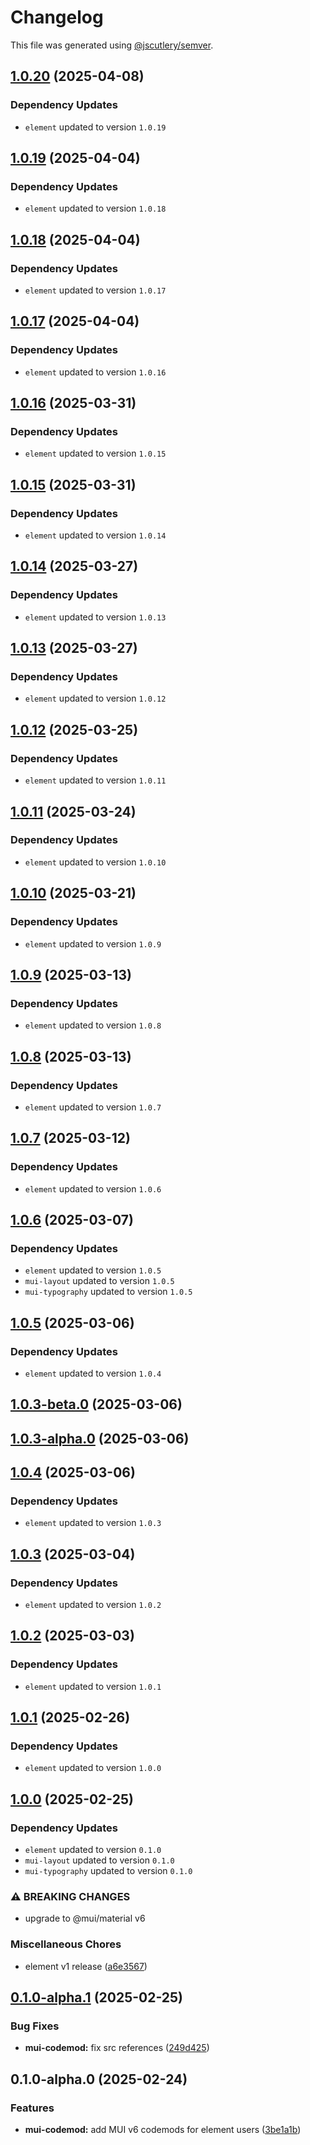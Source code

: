 # Changelog

This file was generated using [@jscutlery/semver](https://github.com/jscutlery/semver).

## [1.0.20](https://github.com/Availity/element/compare/@availity/mui-codemod@1.0.19...@availity/mui-codemod@1.0.20) (2025-04-08)

### Dependency Updates

* `element` updated to version `1.0.19`
## [1.0.19](https://github.com/Availity/element/compare/@availity/mui-codemod@1.0.18...@availity/mui-codemod@1.0.19) (2025-04-04)

### Dependency Updates

* `element` updated to version `1.0.18`
## [1.0.18](https://github.com/Availity/element/compare/@availity/mui-codemod@1.0.17...@availity/mui-codemod@1.0.18) (2025-04-04)

### Dependency Updates

* `element` updated to version `1.0.17`
## [1.0.17](https://github.com/Availity/element/compare/@availity/mui-codemod@1.0.16...@availity/mui-codemod@1.0.17) (2025-04-04)

### Dependency Updates

* `element` updated to version `1.0.16`
## [1.0.16](https://github.com/Availity/element/compare/@availity/mui-codemod@1.0.15...@availity/mui-codemod@1.0.16) (2025-03-31)

### Dependency Updates

* `element` updated to version `1.0.15`
## [1.0.15](https://github.com/Availity/element/compare/@availity/mui-codemod@1.0.14...@availity/mui-codemod@1.0.15) (2025-03-31)

### Dependency Updates

* `element` updated to version `1.0.14`
## [1.0.14](https://github.com/Availity/element/compare/@availity/mui-codemod@1.0.13...@availity/mui-codemod@1.0.14) (2025-03-27)

### Dependency Updates

* `element` updated to version `1.0.13`
## [1.0.13](https://github.com/Availity/element/compare/@availity/mui-codemod@1.0.12...@availity/mui-codemod@1.0.13) (2025-03-27)

### Dependency Updates

* `element` updated to version `1.0.12`
## [1.0.12](https://github.com/Availity/element/compare/@availity/mui-codemod@1.0.11...@availity/mui-codemod@1.0.12) (2025-03-25)

### Dependency Updates

* `element` updated to version `1.0.11`
## [1.0.11](https://github.com/Availity/element/compare/@availity/mui-codemod@1.0.10...@availity/mui-codemod@1.0.11) (2025-03-24)

### Dependency Updates

* `element` updated to version `1.0.10`
## [1.0.10](https://github.com/Availity/element/compare/@availity/mui-codemod@1.0.9...@availity/mui-codemod@1.0.10) (2025-03-21)

### Dependency Updates

* `element` updated to version `1.0.9`
## [1.0.9](https://github.com/Availity/element/compare/@availity/mui-codemod@1.0.8...@availity/mui-codemod@1.0.9) (2025-03-13)

### Dependency Updates

* `element` updated to version `1.0.8`
## [1.0.8](https://github.com/Availity/element/compare/@availity/mui-codemod@1.0.7...@availity/mui-codemod@1.0.8) (2025-03-13)

### Dependency Updates

* `element` updated to version `1.0.7`
## [1.0.7](https://github.com/Availity/element/compare/@availity/mui-codemod@1.0.6...@availity/mui-codemod@1.0.7) (2025-03-12)

### Dependency Updates

* `element` updated to version `1.0.6`
## [1.0.6](https://github.com/Availity/element/compare/@availity/mui-codemod@1.0.5...@availity/mui-codemod@1.0.6) (2025-03-07)

### Dependency Updates

* `element` updated to version `1.0.5`
* `mui-layout` updated to version `1.0.5`
* `mui-typography` updated to version `1.0.5`
## [1.0.5](https://github.com/Availity/element/compare/@availity/mui-codemod@1.0.4...@availity/mui-codemod@1.0.5) (2025-03-06)

### Dependency Updates

* `element` updated to version `1.0.4`
## [1.0.3-beta.0](https://github.com/Availity/element/compare/@availity/mui-codemod@1.0.2...@availity/mui-codemod@1.0.3-beta.0) (2025-03-06)

## [1.0.3-alpha.0](https://github.com/Availity/element/compare/@availity/mui-codemod@1.0.2...@availity/mui-codemod@1.0.3-alpha.0) (2025-03-06)

## [1.0.4](https://github.com/Availity/element/compare/@availity/mui-codemod@1.0.3...@availity/mui-codemod@1.0.4) (2025-03-06)

### Dependency Updates

* `element` updated to version `1.0.3`
## [1.0.3](https://github.com/Availity/element/compare/@availity/mui-codemod@1.0.2...@availity/mui-codemod@1.0.3) (2025-03-04)

### Dependency Updates

* `element` updated to version `1.0.2`
## [1.0.2](https://github.com/Availity/element/compare/@availity/mui-codemod@1.0.1...@availity/mui-codemod@1.0.2) (2025-03-03)

### Dependency Updates

* `element` updated to version `1.0.1`
## [1.0.1](https://github.com/Availity/element/compare/@availity/mui-codemod@1.0.0...@availity/mui-codemod@1.0.1) (2025-02-26)

### Dependency Updates

* `element` updated to version `1.0.0`
## [1.0.0](https://github.com/Availity/element/compare/@availity/mui-codemod@0.1.0...@availity/mui-codemod@1.0.0) (2025-02-25)

### Dependency Updates

* `element` updated to version `0.1.0`
* `mui-layout` updated to version `0.1.0`
* `mui-typography` updated to version `0.1.0`

### ⚠ BREAKING CHANGES

* upgrade to @mui/material v6

### Miscellaneous Chores

* element v1 release ([a6e3567](https://github.com/Availity/element/commit/a6e35671185b9f13d25c7a39c4488ecb8774633e))

## [0.1.0-alpha.1](https://github.com/Availity/element/compare/@availity/mui-codemod@0.1.0-alpha.0...@availity/mui-codemod@0.1.0-alpha.1) (2025-02-25)


### Bug Fixes

* **mui-codemod:** fix src references ([249d425](https://github.com/Availity/element/commit/249d425be22d33c30afa406bf3728f409875dcfd))

## 0.1.0-alpha.0 (2025-02-24)


### Features

* **mui-codemod:** add MUI v6 codemods for element users ([3be1a1b](https://github.com/Availity/element/commit/3be1a1ba2dab07968d26361bf4965b96fae682b5))
